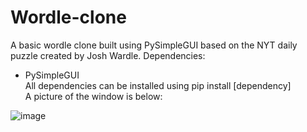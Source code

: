 # Wordle-clone
A basic wordle clone built using PySimpleGUI based on the NYT daily puzzle created by Josh Wardle. 
Dependencies:                                                                                        
  -  PySimpleGUI                                                                                    
All dependencies can be installed using pip install [dependency]                                       
A picture of the window is below:                                                                  


![image](https://github.com/jackh2002/Wordle-clone/assets/46163555/aeeb6903-3fe3-40a8-bc48-68b86cb23307)
